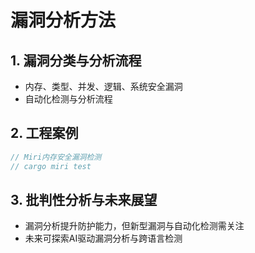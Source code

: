 # 漏洞分析方法

## 1. 漏洞分类与分析流程

- 内存、类型、并发、逻辑、系统安全漏洞
- 自动化检测与分析流程

## 2. 工程案例

```rust
// Miri内存安全漏洞检测
// cargo miri test
```

## 3. 批判性分析与未来展望

- 漏洞分析提升防护能力，但新型漏洞与自动化检测需关注
- 未来可探索AI驱动漏洞分析与跨语言检测
